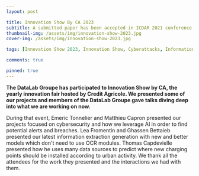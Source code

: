 ```yaml
---
layout: post

title: Innovation Show By CA 2023
subtitle: A submitted paper has been accepted in ICDAR 2021 conference
thumbnail-img: /assets/img/innovation-show-2023.jpg
cover-img: /assets/img/innovation-show-2023.jpg

tags: [Innovation Show 2023, Innovation Show, Cyberattacks, Information Extraction]

comments: true

pinned: true
---
```


**The DataLab Groupe has participated to Innovation Show by CA, the yearly innovation fair hosted by Credit Agricole. We presented some of our projects and members of the DataLab Groupe gave talks diving deep into what we are working on now.**

During that event, Emeric Tonnelier and Matthieu Capron presented our projects focused on cybersecurity and how we leverage AI in order to find potential alerts and breaches. Lea Fromentin and Ghassen Bettaieb presented our latest information extraction generation with new and better models which don't need to use OCR modules. Thomas Capdevielle presented how he uses many data sources to predict where new charging points should be installed according to urban activity. We thank all the attendees for the work they presented and the interactions we had with them.
